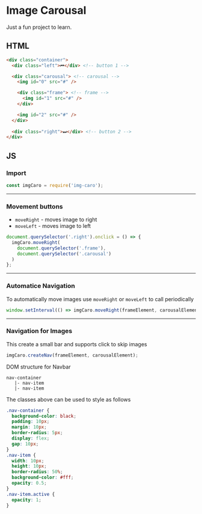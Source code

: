# Image Carousal

Just a fun project to learn.

## HTML
```html
<div class="container">
  <div class="left">⏮</div> <!-- button 1 -->

  <div class="carousal"> <!-- carousal -->
    <img id="0" src="#" />

    <div class="frame"> <!-- frame -->
      <img id="1" src="#" />
    </div>

    <img id="2" src="#" />
  </div>
  
  <div class="right">⏭</div> <!-- button 2 -->
</div>
```
## JS
### Import
```js
const imgCaro = require('img-caro');
```
---
### Movement buttons
- `moveRight` - moves image to right
- `moveLeft` - moves image to left
```js
document.querySelector('.right').onclick = () => {
  imgCaro.moveRight(
    document.querySelector('.frame'), 
    document.querySelector('.carousal')
  )
};
```
---
### Automatice Navigation
To automatically move images use `moveRight` or `moveLeft` to call periodically
```js
window.setInterval(() => imgCaro.moveRight(frameElement, carousalElement), 1000);
```
---
### Navigation for Images
This create a small bar and supports click to skip images
```js
imgCaro.createNav(frameElement, carousalElement);
```
DOM structure for Navbar
```
nav-container
   |- nav-item
   |- nav-item
```
The classes above can be used to style as follows
```css
.nav-container {
  background-color: black;
  padding: 10px;
  margin: 10px;
  border-radius: 5px;
  display: flex;
  gap: 10px;
}
.nav-item {
  width: 10px;
  height: 10px;
  border-radius: 50%;
  background-color: #fff;
  opacity: 0.5;
}
.nav-item.active {
  opacity: 1;
}
```